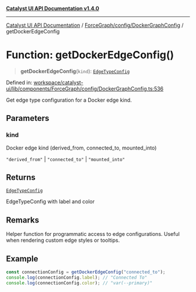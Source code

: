 [**Catalyst UI API Documentation v1.4.0**](../../../../README.md)

---

[Catalyst UI API Documentation](../../../../README.md) / [ForceGraph/config/DockerGraphConfig](../README.md) / getDockerEdgeConfig

# Function: getDockerEdgeConfig()

> **getDockerEdgeConfig**(`kind`): [`EdgeTypeConfig`](../../types/interfaces/EdgeTypeConfig.md)

Defined in: [workspace/catalyst-ui/lib/components/ForceGraph/config/DockerGraphConfig.ts:536](https://github.com/TheBranchDriftCatalyst/catalyst-ui/blob/main/lib/components/ForceGraph/config/DockerGraphConfig.ts#L536)

Get edge type configuration for a Docker edge kind.

## Parameters

### kind

Docker edge kind (derived_from, connected_to, mounted_into)

`"derived_from"` | `"connected_to"` | `"mounted_into"`

## Returns

[`EdgeTypeConfig`](../../types/interfaces/EdgeTypeConfig.md)

EdgeTypeConfig with label and color

## Remarks

Helper function for programmatic access to edge configurations.
Useful when rendering custom edge styles or tooltips.

## Example

```typescript
const connectionConfig = getDockerEdgeConfig("connected_to");
console.log(connectionConfig.label); // "Connected To"
console.log(connectionConfig.color); // "var(--primary)"
```
